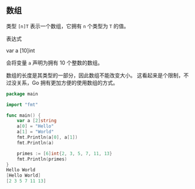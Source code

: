 ## 数组

类型 `[n]T` 表示一个数组，它拥有 `n` 个类型为 `T` 的值。

表达式

var a [10]int

会将变量 `a` 声明为拥有 10 个整数的数组。

数组的长度是其类型的一部分，因此数组不能改变大小。 这看起来是个限制，不过没关系，Go 拥有更加方便的使用数组的方式。
```go
package main

import "fmt"

func main() {
	var a [2]string
	a[0] = "Hello"
	a[1] = "World"
	fmt.Println(a[0], a[1])
	fmt.Println(a)

	primes := [6]int{2, 3, 5, 7, 11, 13}
	fmt.Println(primes)
}
Hello World
[Hello World]
[2 3 5 7 11 13]
```
